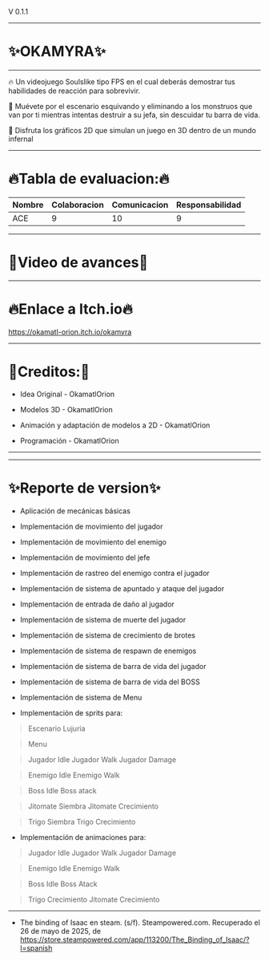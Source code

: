 V 0.1.1

---------------
# ✨OKAMYRA✨ #
---------------
🔥 Un videojuego Soulslike tipo FPS en el cual deberás demostrar tus habilidades de reacción para sobrevivir.

🎯 Muévete por el escenario esquivando y eliminando a los monstruos que van por ti mientras intentas destruir a su jefa, sin descuidar tu barra de vida.

💓 Disfruta los gráficos 2D que simulan un juego en 3D dentro de un mundo infernal

--------------
# 🔥Tabla de evaluacion:🔥 #
| Nombre | Colaboracion | Comunicacion | Responsabilidad
| ----------- | ----------- | ----------- | ----------- |
| ACE| 	9|	10| 9	|

--------------
# 💓Video de avances💓 #

--------------
# 🔥Enlace a Itch.io🔥 #
https://okamatl-orion.itch.io/okamyra

--------------
# 💓Creditos:💓 #
- Idea Original - OkamatlOrion

- Modelos 3D - OkamatlOrion

- Animación y adaptación de modelos a 2D - OkamatlOrion

- Programación - OkamatlOrion

--------------
---------------

# ✨Reporte de version✨ #

- Aplicación de mecánicas básicas 

- Implementación de movimiento del jugador
- Implementación de movimiento del enemigo
- Implementación de movimiento del jefe
- Implementación de rastreo del enemigo contra el jugador
- Implementación de sistema de apuntado y ataque del jugador
- Implementación de entrada de daño al jugador
- Implementación de sistema de muerte del jugador
- Implementación de sistema de crecimiento de brotes
- Implementación de sistema de respawn de enemigos
- Implementación de sistema de barra de vida del jugador
- Implementación de sistema de barra de vida del BOSS
- Implementación de sistema de Menu

- Implementación de sprits para:
 > Escenario Lujuria

 > Menu

 > Jugador Idle
 > Jugador Walk
 > Jugador Damage

 > Enemigo Idle
 > Enemigo Walk

 > Boss Idle
 > Boss atack

 > Jitomate Siembra
 > Jitomate Crecimiento

 > Trigo Siembra
 > Trigo Crecimiento

- Implementación de animaciones para:
 > Jugador Idle
 > Jugador Walk
 > Jugador Damage

 > Enemigo Idle
 > Enemigo Walk

 > Boss Idle
 > Boss Atack

 > Trigo Crecimiento
 > Jitomate Crecimiento

--------------

- The binding of Isaac en steam. (s/f). Steampowered.com. Recuperado el 26 de
mayo de 2025, de
https://store.steampowered.com/app/113200/The_Binding_of_Isaac/?l=spanish
